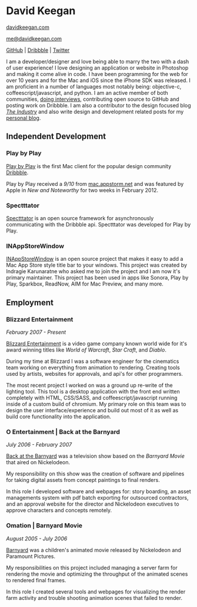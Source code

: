 # David Keegan

[davidkeegan.com](http://davidkeegan.com)

[me@davidkeegan.com](mailto:me@davidkeegan.com)

[GitHub](http://github.com/kgn) | [Dribbble](http://dribbble.com/kgn) | [Twitter](http://twitter.com/_kgn)

I am a developer/designer and love being able to marry the two with a dash of user experience! I love designing an application or website in Photoshop and making it come alive in code. I have been programming for the web for over 10 years and for the Mac and iOS since the iPhone SDK was released. I am proficient in a number of languages most notably being: objective-c, coffeescript/javascript, and python. I am an active member of both communities, [doing interviews](http://www.objectivesee.com/david.keegan.html), contributing open source to GitHub and posting work on Dribbble. I am also a contributor to the design focused blog [*The Industry*](http://theindustry.cc/author/david/) and also write design and development related posts for my [personal blog](http://kgn.github.com).

## Independent Development

### Play by Play

[Play by Play](http://playbyplayapp.com) is the first Mac client for the popular design community [Dribbble](http://dribbble.com).

Play by Play received a *9/10* from [mac.appstorm.net](http://mac.appstorm.net/reviews/graphics/dribbble-on-your-desktop-with-play-by-play/) and was featured by Apple in *New and Noteworthy* for two weeks in February 2012.

### Spectttator

[Spectttator](https://github.com/kgn/Spectttator) is an open source framework for asynchronously communicating with the Dribbble api. Spectttator was developed for Play by Play.

### INAppStoreWindow

[INAppStoreWindow](https://github.com/indragiek/INAppStoreWindow) is an open source project that makes it easy to add a Mac App Store style title bar to your windows. This project was created by Indragie Karunaratne who asked me to join the project and I am now it's primary maintainer. This project has been used in apps like Sonora, Play by Play, Sparkbox, ReadNow, AIM for Mac Preview, and many more.

## Employment

### Blizzard Entertainment
*February 2007 - Present*

[Blizzard Entertainment](http://us.blizzard.com/en-us/) is a video game company known world wide for it's award winning titles like *World of Warcraft*, *Star Craft*, and *Diablo*.

During my time at Blizzard I was a software engineer for the cinematics team working on everything from animation to rendering. Creating tools used by artists, websites for approvals, and api's for other programmers.

The most recent project I worked on was a ground up re-write of the lighting tool. This tool is a desktop application with the front end written completely with HTML, CSS/SASS, and coffeescript/javascript running inside of a custom build of chromium. My primary role on this team was to design the user interface/experience and build out most of it as well as build core functionality into the application.

### O Entertainment | Back at the Barnyard
*July 2006 - February 2007*

[Back at the Barnyard](http://nicktoons.nick.com/shows/back-at-the-barnyard/) was a television show based on the *Barnyard Movie* that aired on Nickelodeon.

My responsibility on this show was the creation of software and pipelines for taking digital assets from concept paintings to final renders.

In this role I developed software and webpages for: story boarding, an asset managements system with pdf batch exporting for outsourced contractors, and an approval website for the director and Nickelodeon executives to approve characters and concepts remotely.

### Omation | Barnyard Movie
*August 2005 - July 2006*

[Barnyard](http://www.barnyardmovie.com) was a children's animated movie released by Nickelodeon and Paramount Pictures.

My responsibilities on this project included managing a server farm for rendering the movie and optimizing the throughput of the animated scenes to rendered final frames.

In this role I created several tools and webpages for visualizing the render farm activity and trouble shooting animation scenes that failed to render.